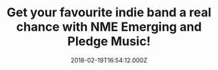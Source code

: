 ---
campaign-uuid: "c-a808cdbd-bd4e-4ba5-be1e-9cd8f2cdb64d"
type: "Preview"
category: "Other"
date: "2018-02-19T16:54:12.000Z"
end-date: "2018-03-15T00:00:00.000Z"
disable-form: false
is_promoted: false
has_entry_page: true
title: "Get your favourite indie band a real chance with NME Emerging and Pledge Music!"
competition-description: "You have a band? Do you want to be noticed in today’s music\
  \ industry? You have come to the right place. Create an NME Artist Profile and get\
  \ your music heard by the NME Team!\r\n<p>Wait no more: go to https://artists.nme.com/\
  \ and sign up to NME Emerging.</p>"
hero-header: "Get your favourite indie band a real chance with NME Emerging and Pledge\
  \ Music!"
terms-confirmation: "N/A"
banner-img: "https://assets.expresslyapp.com/asset-67bb71c8-7062-4b5f-81a9-74d0fdb88742.jpg"
logo-left-href: "http://nme.com/"
logo-left-image: "https://assets.expresslyapp.com/asset-86ff62cd-1b3a-4e5c-bdba-3202b3163009.jpg"
logo-left-title: "NME"
bg-image-hero: "https://assets.expresslyapp.com/asset-3e27a2a1-4702-486a-9fba-1a658ff18a3a.png"
bg-image-first: "https://assets.expresslyapp.com/asset-a3ebdfad-da50-406b-b921-a7c76b238352.jpg"
bg-image-second: "https://assets.expresslyapp.com/asset-6f27431b-afd9-46b9-8dd2-6546212f052b.jpg"
bg-image-third: "https://assets.expresslyapp.com/asset-38a0f371-d519-4368-91b4-94f0390b4819.jpg"
section1-content: "The NME Team are listening… and if they like what they hear, they\
  \ could promote you across NME or invite you to perform at one of their London venues!\
  \ Does it sound good to you?\r\n<p>Setting up your profile on <a href=\"https://artists.nme.com/\"
  \ >artists.nme.com</a> is so easy and it’s also completely free!</p>"
section2-content: "Sell merch, share music, videos… NME wants to support emerging\
  \ artists! and thanks to them you could keep your brand consistent everywhere!"
section3-content: "<p>Smart bands also join Pledge Music, the simple way to get your\
  \ fans to support you: sign up here: https://www.pledgemusic.com/</p>\r\n<p>Don't\
  \ miss out on this amazing opportunity and let the world hear your voice!</p>"
entry-title: "Get your favourite indie band a real chance with NME Emerging and Pledge\
  \ Music!"
entry-content: "<p>Do you want to be noticed in today’s music industry? Create an\
  \ NME Artist Profile and get your music heard by the NME Team!</p>"
has-winner: false
prize-description: "One lucky fan will give his/her favourite band the chance to go\
  \ and play in NME offices & £2,000 support from Pledge Music."
entry-extension: "nme/emerging-pledge-music-extension.html"
---